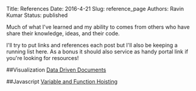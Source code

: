 Title: References
Date: 2016-4-21 
Slug: reference_page
Authors: Ravin Kumar
Status: published

Much of what I've learned and my ability to comes from others who have
share their knowledge, ideas, and their code.

I'll try to put links and references each post but I'll also be keeping a
running list here.
As a bonus it should also service as handy portal link if you're looking
for resources!

##Visualization
[Data Driven Documents](https://d3js.org/)

##Javascript
[Variable and Function Hoisting](http://adripofjavascript.com/blog/drips/variable-and-function-hoisting)

